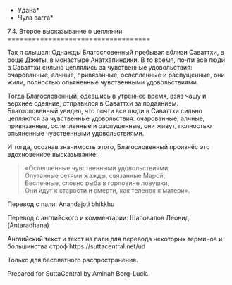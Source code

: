 * Удана*
* Чула вагга*

7\.4\. Второе высказывание о цеплянии
\=\=\=\=\=\=\=\=\=\=\=\=\=\=\=\=\=\=\=\=\=\=\=\=\=\=\=\=\=\=\=\=\=\=\=

Так я слышал: Однажды Благословенный пребывал вблизи Саваттхи, в роще Джеты, в монастыре Анатхапиндики\. В то время, почти все люди в Саваттхи сильно цеплялись за чувственные удовольствия: очарованные, алчные, привязанные, ослепленные и распущенные, они жили, полностью опьяненные чувственными удовольствиями\.

Тогда Благословенный, одевшись в утреннее время, взяв чашу и верхнее одеяние, отправился в Саваттхи за подаянием\. Благословенный увидел, что почти все люди в Саваттхи сильно цепляются за чувственные удовольствия: очарованные, алчные, привязанные, ослепленные и распущенные, они живут, полностью опьяненные чувственными удовольствиями\.

И тогда, осознав значимость этого, Благословенный произнёс это вдохновенное высказывание:

> «Ослепленные чувственными удовольствиями,  
> Опутанные сетями жажды, связанные Марой,  
> Беспечные, словно рыба в горловине ловушки,  
> Они идут к старости и смерти, как теленок к матери»\.

Перевод с пали: Anandajoti bhikkhu

Перевод с английского и комментарии: Шаповалов Леонид \(Antaradhana\)

Английский текст и текст на пали для перевода некоторых терминов и большинства строф https://suttacentral\.net/ud

  

Только для бесплатного распространения\.

  

Prepared for SuttaCentral by Aminah Borg\-Luck\.